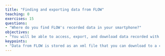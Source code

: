 ```yaml
---
title: "Finding and exporting data from FLOW"
teaching: 0
exercises: 15
questions:
- "Where do you find FLOW's recorded data in your smartphone?"
objectives:
- "You will be able to access, export, and download data recorded with FLOW for further analysis."
keypoints:
- "Data from FLOW is stored as an xml file that you can download to a computer for analysis."
---
```

